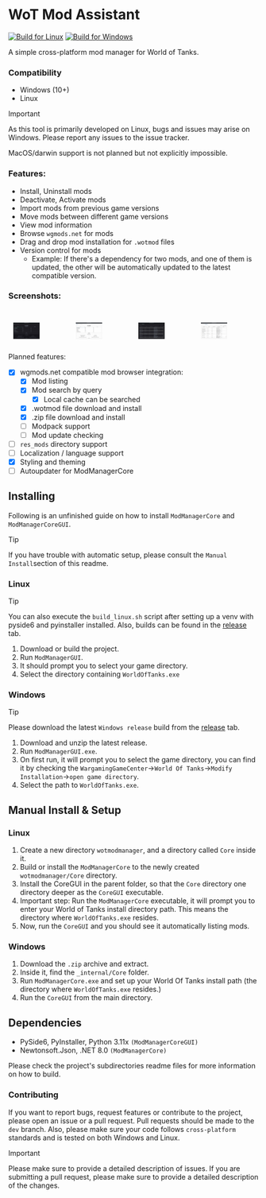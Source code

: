 # WoT Mod Assistant
[![Build for Linux](https://github.com/sam-k0/WoTModAssistantCore/actions/workflows/build_linux.yml/badge.svg)](https://github.com/sam-k0/WoTModAssistantCore/actions/workflows/build_linux.yml) [![Build for Windows](https://github.com/sam-k0/WoTModAssistantCore/actions/workflows/build_win.yml/badge.svg)](https://github.com/sam-k0/WoTModAssistantCore/actions/workflows/build_win.yml)

A simple cross-platform mod manager for World of Tanks.

### Compatibility
- Windows (10+)
- Linux 

> [!IMPORTANT]
> As this tool is primarily developed on Linux, bugs and issues may arise on Windows.
> Please report any issues to the issue tracker.

MacOS/darwin support is not planned but not explicitly impossible.

### Features:
- Install, Uninstall mods
- Deactivate, Activate mods
- Import mods from previous game versions
- Move mods between different game versions
- View mod information
- Browse `wgmods.net` for mods
- Drag and drop mod installation for `.wotmod` files
- Version control for mods
    - Example: If there's a dependency for two mods, and one of them is updated, the other will be automatically updated to the latest compatible version.

### Screenshots:
<br>
<div style="display: flex; justify-content: center;">
    <div style="margin: 10px;">
        <img src="https://github.com/sam-k0/WoTModAssistantCore/blob/master/res/screenshot_main_dark.png" alt="Main view" width="50%"/>
    </div>
    <div style="margin: 10px;">
        <img src="https://github.com/sam-k0/WoTModAssistantCore/blob/master/res/screenshot_main_light.png" alt="mod browser" width="50%"/>
    </div>
    <div style="margin: 10px;">
        <img src="https://github.com/sam-k0/WoTModAssistantCore/blob/master/res/screenshot_browse_dark.png" alt="mod browser" width="50%"/>
    </div>
    <div style="margin: 10px;">
        <img src="https://github.com/sam-k0/WoTModAssistantCore/blob/master/res/screenshot_browse_light.png" alt="mod browser" width="50%"/>
    </div>
</div>

Planned features:
- [x] wgmods.net compatible mod browser integration:
    - [x] Mod listing
    - [x] Mod search by query
        - [x] Local cache can be searched
    - [x] .wotmod file download and install
    - [x] .zip file download and install
    - [ ] Modpack support
    - [ ] Mod update checking
- [ ] `res_mods` directory support
- [ ] Localization / language support
- [x] Styling and theming
- [ ] Autoupdater for ModManagerCore
## Installing
Following is an unfinished guide on how to install `ModManagerCore` and `ModManagerCoreGUI`.
> [!TIP]
> If you have trouble with automatic setup, please consult the `Manual Install`section of this readme.

### Linux

> [!TIP]
> You can also execute the `build_linux.sh` script after setting up a venv with pyside6 and pyinstaller installed.
> Also, builds can be found in the [release](https://github.com/sam-k0/WoTModAssistantCore/releases) tab.

1. Download or build the project.
2. Run `ModManagerGUI`.
3. It should prompt you to select your game directory.
4. Select the directory containing `WorldOfTanks.exe`


### Windows
> [!TIP]
> Please download the latest `Windows release` build from the [release](https://github.com/sam-k0/WoTModAssistantCore/releases) tab.

1. Download and unzip the latest release.
2. Run `ModManagerGUI.exe`.
3. On first run, it will prompt you to select the game directory, you can find it by checking the `WargamingGameCenter`->`World Of Tanks`->`Modify Installation`->`open game directory`.
4. Select the path to `WorldOfTanks.exe`.

## Manual Install & Setup

### Linux
1. Create a new directory `wotmodmanager`, and a directory called `Core` inside it.
2. Build or install the `ModManagerCore` to the newly created `wotmodmanager/Core` directory.
3. Install the CoreGUI in the parent folder, so that the `Core` directory one directory deeper as the `CoreGUI` executable.
4. Important step: Run the `ModManagerCore` executable, it will prompt you to enter your World of Tanks install directory path. This means the directory where `WorldOfTanks.exe` resides.
5. Now, run the `CoreGUI` and you should see it automatically listing mods.

### Windows
1. Download the `.zip` archive and extract.
2. Inside it, find the `_internal/Core` folder.
3. Run `ModManagerCore.exe` and set up your World Of Tanks install path (the directory where `WorldOfTanks.exe` resides.)
4. Run the `CoreGUI` from the main directory.

## Dependencies
- PySide6, PyInstaller, Python 3.11x `(ModManagerCoreGUI)`
- Newtonsoft.Json, .NET 8.0 `(ModManagerCore)`

Please check the project's subdirectories readme files for more information on how to build.

### Contributing

If you want to report bugs, request features or contribute to the project, please open an issue or a pull request.
Pull requests should be made to the `dev` branch. 
Also, please make sure your code follows `cross-platform` standards and is tested on both Windows and Linux.

> [!IMPORTANT]
> Please make sure to provide a detailed description of issues.
> If you are submitting a pull request, please make sure to provide a detailed description of the changes.
